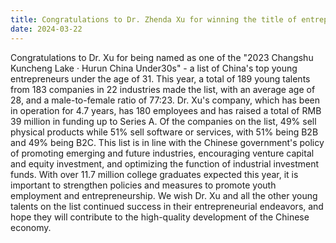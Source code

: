 ```yaml
---
title: Congratulations to Dr. Zhenda Xu for winning the title of entrepreneurial pioneer!
date: 2024-03-22
---
```


Congratulations to Dr. Xu for being named as one of the "2023 Changshu Kuncheng Lake · Hurun China Under30s" - a list of China's top young entrepreneurs under the age of 31. This year, a total of 189 young talents from 183 companies in 22 industries made the list, with an average age of 28, and a male-to-female ratio of 77:23. Dr. Xu's company, which has been in operation for 4.7 years, has 180 employees and has raised a total of RMB 39 million in funding up to Series A. Of the companies on the list, 49% sell physical products while 51% sell software or services, with 51% being B2B and 49% being B2C. This list is in line with the Chinese government's policy of promoting emerging and future industries, encouraging venture capital and equity investment, and optimizing the function of industrial investment funds. With over 11.7 million college graduates expected this year, it is important to strengthen policies and measures to promote youth employment and entrepreneurship. We wish Dr. Xu and all the other young talents on the list continued success in their entrepreneurial endeavors, and hope they will contribute to the high-quality development of the Chinese economy.

